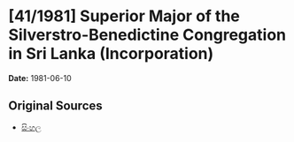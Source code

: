 # [41/1981] Superior Major of the Silverstro-Benedictine Congregation in Sri Lanka (Incorporation)

**Date:** 1981-06-10

## Original Sources

- [සිංහල](https://documents.gov.lk/view/acts/1981/6/41-1981_S.pdf)
